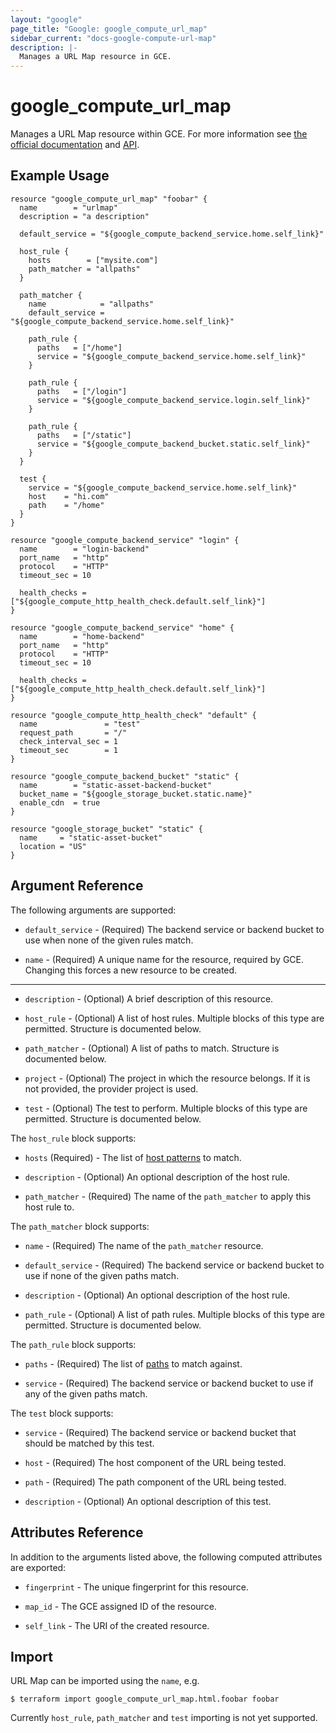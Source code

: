 ```yaml
---
layout: "google"
page_title: "Google: google_compute_url_map"
sidebar_current: "docs-google-compute-url-map"
description: |-
  Manages a URL Map resource in GCE.
---
```


# google\_compute\_url\_map

Manages a URL Map resource within GCE. For more information see
[the official documentation](https://cloud.google.com/compute/docs/load-balancing/http/url-map)
and
[API](https://cloud.google.com/compute/docs/reference/latest/urlMaps).


## Example Usage

```hcl
resource "google_compute_url_map" "foobar" {
  name        = "urlmap"
  description = "a description"

  default_service = "${google_compute_backend_service.home.self_link}"

  host_rule {
    hosts        = ["mysite.com"]
    path_matcher = "allpaths"
  }

  path_matcher {
    name            = "allpaths"
    default_service = "${google_compute_backend_service.home.self_link}"

    path_rule {
      paths   = ["/home"]
      service = "${google_compute_backend_service.home.self_link}"
    }

    path_rule {
      paths   = ["/login"]
      service = "${google_compute_backend_service.login.self_link}"
    }

    path_rule {
      paths   = ["/static"]
      service = "${google_compute_backend_bucket.static.self_link}"
    }
  }

  test {
    service = "${google_compute_backend_service.home.self_link}"
    host    = "hi.com"
    path    = "/home"
  }
}

resource "google_compute_backend_service" "login" {
  name        = "login-backend"
  port_name   = "http"
  protocol    = "HTTP"
  timeout_sec = 10

  health_checks = ["${google_compute_http_health_check.default.self_link}"]
}

resource "google_compute_backend_service" "home" {
  name        = "home-backend"
  port_name   = "http"
  protocol    = "HTTP"
  timeout_sec = 10

  health_checks = ["${google_compute_http_health_check.default.self_link}"]
}

resource "google_compute_http_health_check" "default" {
  name               = "test"
  request_path       = "/"
  check_interval_sec = 1
  timeout_sec        = 1
}

resource "google_compute_backend_bucket" "static" {
  name        = "static-asset-backend-bucket"
  bucket_name = "${google_storage_bucket.static.name}"
  enable_cdn  = true
}

resource "google_storage_bucket" "static" {
  name     = "static-asset-bucket"
  location = "US"
}
```

## Argument Reference

The following arguments are supported:

* `default_service` - (Required) The backend service or backend bucket to use when none of the given rules match.

* `name` - (Required) A unique name for the resource, required by GCE.
    Changing this forces a new resource to be created.

- - -

* `description` - (Optional) A brief description of this resource.

* `host_rule` - (Optional) A list of host rules. Multiple blocks of this type are permitted. Structure is documented below.

* `path_matcher` - (Optional) A list of paths to match. Structure is documented below.

* `project` - (Optional) The project in which the resource belongs. If it
    is not provided, the provider project is used.

* `test` - (Optional) The test to perform.  Multiple blocks of this type are permitted. Structure is documented below.

The `host_rule` block supports:

* `hosts` (Required) - The list of [host patterns](https://cloud.google.com/compute/docs/reference/latest/urlMaps#hostRules.hosts)
 to match.

* `description` - (Optional) An optional description of the host rule.

* `path_matcher` - (Required) The name of the `path_matcher` to apply this host rule to.

The `path_matcher` block supports:

* `name` - (Required) The name of the `path_matcher` resource.

* `default_service` - (Required) The backend service or backend bucket to use if none of the given paths match.

* `description` - (Optional) An optional description of the host rule.

* `path_rule` - (Optional)  A list of path rules. Multiple blocks of this type are permitted. Structure is documented below.

The `path_rule` block supports:

* `paths` - (Required) The list of [paths](https://cloud.google.com/compute/docs/reference/latest/urlMaps#pathMatchers.pathRules.paths)
    to match against.

* `service` - (Required) The backend service or backend bucket to use if any of the given paths match.

The `test` block supports:

* `service` - (Required) The backend service or backend bucket that should be matched by this test.

* `host` - (Required) The host component of the URL being tested.

* `path` - (Required) The path component of the URL being tested.

* `description` - (Optional) An optional description of this test.

## Attributes Reference

In addition to the arguments listed above, the following computed attributes are
exported:

* `fingerprint` - The unique fingerprint for this resource.

* `map_id` - The GCE assigned ID of the resource.

* `self_link` - The URI of the created resource.

## Import

URL Map can be imported using the `name`, e.g.

```
$ terraform import google_compute_url_map.html.foobar foobar
```


Currently `host_rule`, `path_matcher` and `test` importing is not yet supported.